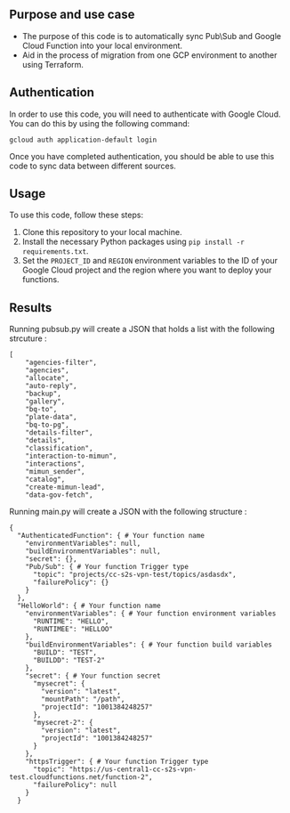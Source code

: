 ## Purpose and use case

- The purpose of this code is to automatically sync Pub\Sub and Google Cloud Function into your local environment. 
- Aid in the process of migration from one GCP environment to another using Terraform.


## Authentication

In order to use this code, you will need to authenticate with Google Cloud. You can do this by using the following command:
```
gcloud auth application-default login
```

Once you have completed authentication, you should be able to use this code to sync data between different sources.

## Usage

To use this code, follow these steps:

1. Clone this repository to your local machine.
2. Install the necessary Python packages using `pip install -r requirements.txt`.
3. Set the `PROJECT_ID` and `REGION` environment variables to the ID of your Google Cloud project and the region where you want to deploy your functions.


## Results
Running pubsub.py will create a JSON that holds a list with the following strcuture :
```
[
    "agencies-filter",
    "agencies",
    "allocate",
    "auto-reply",
    "backup",
    "gallery",
    "bq-to",
    "plate-data",
    "bq-to-pg",
    "details-filter",
    "details",
    "classification",
    "interaction-to-mimun",
    "interactions",
    "mimun_sender",
    "catalog",
    "create-mimun-lead",
    "data-gov-fetch",
```
Running main.py will create a JSON with the following structure :
```
{
  "AuthenticatedFunction": { # Your function name
    "environmentVariables": null,
    "buildEnvironmentVariables": null,
    "secret": {},
    "Pub/Sub": { # Your function Trigger type
      "topic": "projects/cc-s2s-vpn-test/topics/asdasdx",
      "failurePolicy": {}
    }
  },
  "HelloWorld": { # Your function name
    "environmentVariables": { # Your function environment variables
      "RUNTIME": "HELLO",
      "RUNTIMEE": "HELLOO"
    },
    "buildEnvironmentVariables": { # Your function build variables
      "BUILD": "TEST",
      "BUILDD": "TEST-2"
    },
    "secret": { # Your function secret
      "mysecret": {
        "version": "latest",
        "mountPath": "/path",
        "projectId": "1001384248257"
      },
      "mysecret-2": {
        "version": "latest",
        "projectId": "1001384248257"
      }
    },
    "httpsTrigger": { # Your function Trigger type
      "topic": "https://us-central1-cc-s2s-vpn-test.cloudfunctions.net/function-2",
      "failurePolicy": null
    }
  }
```
